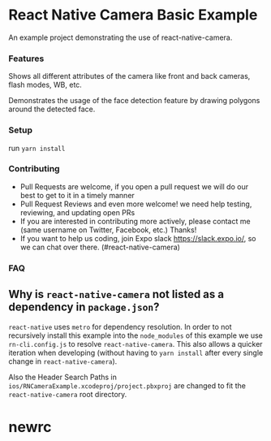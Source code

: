 # React Native Camera Basic Example

An example project demonstrating the use of react-native-camera.

### Features

Shows all different attributes of the camera like front and back cameras, flash modes, WB, etc.

Demonstrates the usage of the face detection feature by drawing polygons around the detected face.

### Setup

run `yarn install`

### Contributing

* Pull Requests are welcome, if you open a pull request we will do our best to get to it in a timely manner
* Pull Request Reviews and even more welcome! we need help testing, reviewing, and updating open PRs
* If you are interested in contributing more actively, please contact me (same username on Twitter, Facebook, etc.) Thanks!
* If you want to help us coding, join Expo slack https://slack.expo.io/, so we can chat over there. (#react-native-camera)

### FAQ

## Why is `react-native-camera` not listed as a dependency in `package.json`?

`react-native` uses `metro` for dependency resolution. In order to not recursively install this example into the `node_modules` of this example we use `rn-cli.config.js` to resolve `react-native-camera`. This also allows a quicker iteration when developing (without having to `yarn install` after every single change in `react-native-camera`).

Also the Header Search Paths in `ios/RNCameraExample.xcodeproj/project.pbxproj` are changed to fit the `react-native-camera` root directory.
# newrc
